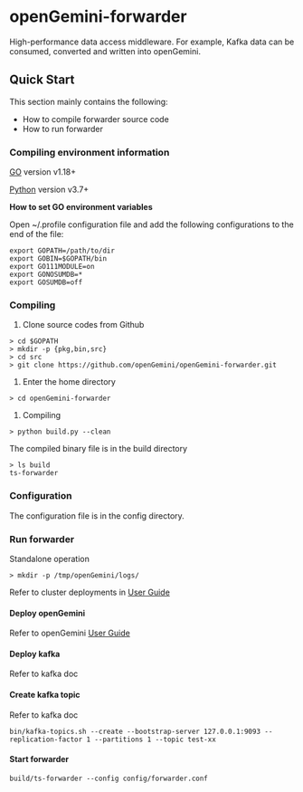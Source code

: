 # openGemini-forwarder
High-performance data access middleware. For example, Kafka data can be consumed, converted and written into openGemini.



## Quick Start

This section mainly contains the following:

- How to compile forwarder source code
- How to run forwarder 



### Compiling environment information

[GO](https://golang.org/dl/) version v1.18+

[Python](https://www.python.org/downloads/) version v3.7+

**How to set GO environment variables**

Open ~/.profile configuration file and add the following configurations to the end of the file:

```
export GOPATH=/path/to/dir
export GOBIN=$GOPATH/bin
export GO111MODULE=on
export GONOSUMDB=*
export GOSUMDB=off
```



### Compiling

1. Clone source codes from Github

```
> cd $GOPATH
> mkdir -p {pkg,bin,src}
> cd src
> git clone https://github.com/openGemini/openGemini-forwarder.git
```

1. Enter the home directory

```
> cd openGemini-forwarder
```

1. Compiling

```
> python build.py --clean
```

The compiled binary file is in the build directory

```
> ls build
ts-forwarder
```



### Configuration

The configuration file is in the config directory. 

### Run forwarder

Standalone operation

```
> mkdir -p /tmp/openGemini/logs/
```

Refer to cluster deployments in [User Guide](http://opengemini.org/docs)

#### Deploy openGemini

Refer to openGemini [User Guide](http://opengemini.org/docs)



#### Deploy kafka

Refer to kafka doc



#### Create kafka topic

Refer to kafka doc

```
bin/kafka-topics.sh --create --bootstrap-server 127.0.0.1:9093 --replication-factor 1 --partitions 1 --topic test-xx
```



#### Start forwarder

```
build/ts-forwarder --config config/forwarder.conf
```

